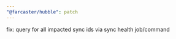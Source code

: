 ```yaml
---
"@farcaster/hubble": patch
---
```


fix: query for all impacted sync ids via sync health job/command
